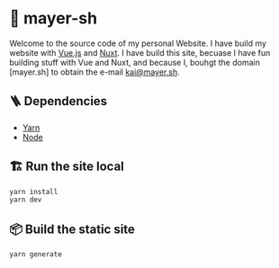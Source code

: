 # 🐳 mayer-sh

Welcome to the source code of my personal Website. I have build my website with
[Vue.js](https://vuejs.org) and [Nuxt](https://nuxt.com). I have build this
site, becuase I have fun building stuff with Vue and Nuxt, and because I,
bouhgt the domain [mayer.sh] to obtain the e-mail <kai@mayer.sh>.

## 🪜 Dependencies

- [Yarn](https://yarnpkg.com/)
- [Node](https://nodejs.org/)

## 🏗️ Run the site local

```sh
yarn install
yarn dev
```

## 📦 Build the static site

```sh
yarn generate 
```
